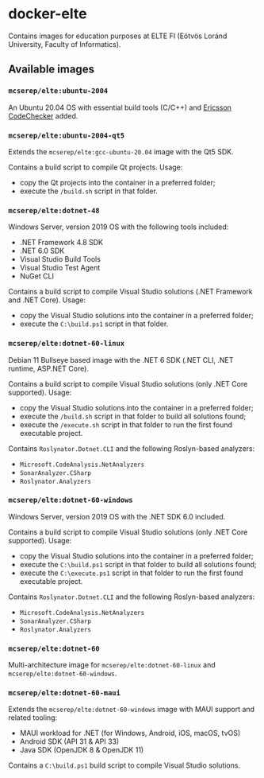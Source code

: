 # docker-elte

Contains images for education purposes at ELTE FI (Eötvös Loránd University, Faculty of Informatics).

## Available images

### `mcserep/elte:ubuntu-2004`
An Ubuntu 20.04 OS with essential build tools (C/C++) and [Ericsson CodeChecker](https://codechecker.readthedocs.io/) added.

### `mcserep/elte:ubuntu-2004-qt5`
Extends the `mcserep/elte:gcc-ubuntu-20.04` image with the Qt5 SDK.

Contains a build script to compile Qt projects. Usage:
 - copy the Qt projects into the container in a preferred folder;
 - execute the `/build.sh` script in that folder.

### `mcserep/elte:dotnet-48`
Windows Server, version 2019 OS with the following tools included:
 - .NET Framework 4.8 SDK
 - .NET 6.0 SDK
 - Visual Studio Build Tools
 - Visual Studio Test Agent
 - NuGet CLI

Contains a build script to compile Visual Studio solutions (.NET Framework and .NET Core). Usage:
 - copy the Visual Studio solutions into the container in a preferred folder;
 - execute the `C:\build.ps1` script in that folder.

### `mcserep/elte:dotnet-60-linux`
Debian 11 Bullseye based image with the .NET 6 SDK (.NET CLI, .NET runtime, ASP.NET Core).

Contains a build script to compile Visual Studio solutions (only .NET Core supported). Usage:
- copy the Visual Studio solutions into the container in a preferred folder;
- execute the `/build.sh` script in that folder to build all solutions found;
- execute the `/execute.sh` script in that folder to run the first found executable project.

 Contains `Roslynator.Dotnet.CLI` and the following Roslyn-based analyzers:
 - `Microsoft.CodeAnalysis.NetAnalyzers`
 - `SonarAnalyzer.CSharp`
 - `Roslynator.Analyzers`

### `mcserep/elte:dotnet-60-windows`
Windows Server, version 2019 OS with the .NET SDK 6.0 included.

Contains a build script to compile Visual Studio solutions (only .NET Core supported). Usage:
 - copy the Visual Studio solutions into the container in a preferred folder;
 - execute the `C:\build.ps1` script in that folder to build all solutions found;
 - execute the `C:\execute.ps1` script in that folder to run the first found executable project.

 Contains `Roslynator.Dotnet.CLI` and the following Roslyn-based analyzers:
 - `Microsoft.CodeAnalysis.NetAnalyzers`
 - `SonarAnalyzer.CSharp`
 - `Roslynator.Analyzers`

### `mcserep/elte:dotnet-60`
Multi-architecture image for `mcserep/elte:dotnet-60-linux` and `mcserep/elte:dotnet-60-windows`.

### `mcserep/elte:dotnet-60-maui`
Extends the `mcserep/elte:dotnet-60-windows` image with MAUI support and related tooling:
 - MAUI workload for .NET (for Windows, Android, iOS, macOS, tvOS)
 - Android SDK (API 31 & API 33)
 - Java SDK (OpenJDK 8 & OpenJDK 11)

Contains a `C:\build.ps1` build script to compile Visual Studio solutions.
